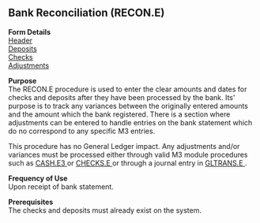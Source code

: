 ##  Bank Reconciliation (RECON.E)

<PageHeader />

**Form Details**  
[ Header ](RECON-E-1/README.md)   
[ Deposits ](RECON-E-2/README.md)   
[ Checks ](RECON-E-3/README.md)   
[ Adjustments ](RECON-E-4/README.md)   

**Purpose**  
The RECON.E procedure is used to enter the clear amounts and dates for checks
and deposits after they have been processed by the bank. Its' purpose is to
track any variances between the originally entered amounts and the amount
which the bank registered. There is a section where adjustments can be entered
to handle entries on the bank statement which do no correspond to any specific
M3 entries.  
  
This procedure has no General Ledger impact. Any adjustments and/or variances must be processed either through valid M3 module procedures such as [ CASH.E3 ](CASH-E3/README.md) or [ CHECKS.E ](../../AP-OVERVIEW/AP-ENTRY/CHECKS-E/README.md) or through a journal entry in [ GLTRANS.E ](GLTRANS-E/README.md) . 

**Frequency of Use**  
Upon receipt of bank statement.

**Prerequisites**  
The checks and deposits must already exist on the system.

<badge text= "Version 8.10.57" vertical="middle" />

<PageFooter />